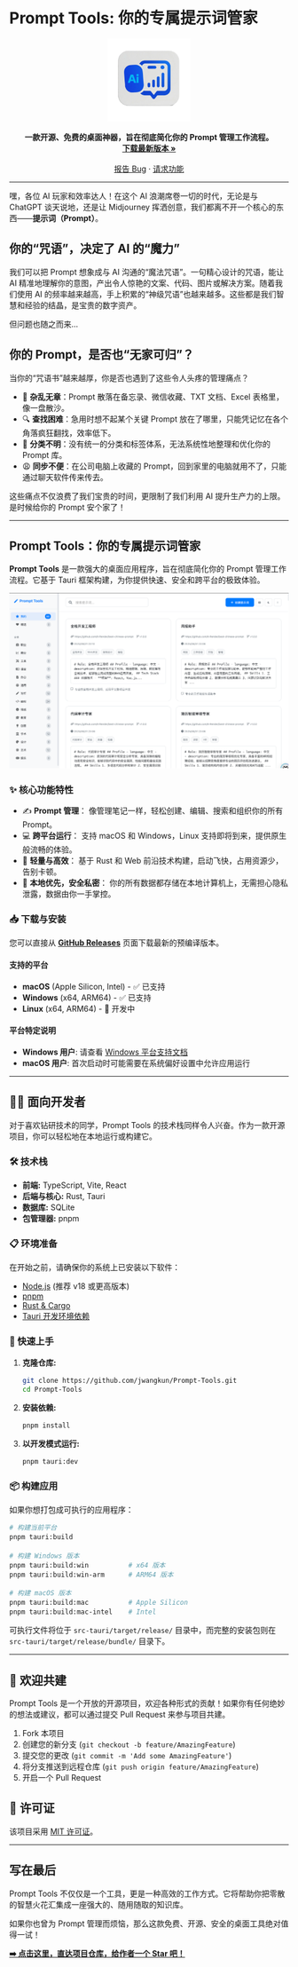 # Prompt Tools: 你的专属提示词管家

<p align="center">
  <img src="./src-tauri/icons/logo.png" alt="Prompt Tools Logo" width="150">
</p>

<p align="center">
  <strong>一款开源、免费的桌面神器，旨在彻底简化你的 Prompt 管理工作流程。</strong>
  <br />
  <a href="https://github.com/jwangkun/Prompt-Tools/releases/latest"><strong>下载最新版本 »</strong></a>
  <br />
  <br />
  <a href="https://github.com/jwangkun/Prompt-Tools/issues">报告 Bug</a>
  ·
  <a href="https://github.com/jwangkun/Prompt-Tools/issues">请求功能</a>
</p>

---

嘿，各位 AI 玩家和效率达人！在这个 AI 浪潮席卷一切的时代，无论是与 ChatGPT 谈天说地，还是让 Midjourney 挥洒创意，我们都离不开一个核心的东西——**提示词（Prompt）**。

## 你的“咒语”，决定了 AI 的“魔力”

我们可以把 Prompt 想象成与 AI 沟通的“魔法咒语”。一句精心设计的咒语，能让 AI 精准地理解你的意图，产出令人惊艳的文案、代码、图片或解决方案。随着我们使用 AI 的频率越来越高，手上积累的“神级咒语”也越来越多。这些都是我们智慧和经验的结晶，是宝贵的数字资产。

但问题也随之而来...

## 你的 Prompt，是否也“无家可归”？

当你的“咒语书”越来越厚，你是否也遇到了这些令人头疼的管理痛点？

-   🤯 **杂乱无章**：Prompt 散落在备忘录、微信收藏、TXT 文档、Excel 表格里，像一盘散沙。
-   🔍 **查找困难**：急用时想不起某个关键 Prompt 放在了哪里，只能凭记忆在各个角落疯狂翻找，效率低下。
-   📂 **分类不明**：没有统一的分类和标签体系，无法系统性地整理和优化你的 Prompt 库。
-   😩 **同步不便**：在公司电脑上收藏的 Prompt，回到家里的电脑就用不了，只能通过聊天软件传来传去。

这些痛点不仅浪费了我们宝贵的时间，更限制了我们利用 AI 提升生产力的上限。是时候给你的 Prompt 安个家了！

---

## Prompt Tools：你的专属提示词管家

**Prompt Tools** 是一款强大的桌面应用程序，旨在彻底简化你的 Prompt 管理工作流程。它基于 Tauri 框架构建，为你提供快速、安全和跨平台的极致体验。

![应用截图](./image.png)

### ✨ 核心功能特性

*   ✍️ **Prompt 管理**： 像管理笔记一样，轻松创建、编辑、搜索和组织你的所有 Prompt。
*   💻 **跨平台运行**： 支持 macOS 和 Windows，Linux 支持即将到来，提供原生般流畅的体验。
*   🚀 **轻量与高效**： 基于 Rust 和 Web 前沿技术构建，启动飞快，占用资源少，告别卡顿。
*   🔐 **本地优先，安全私密**： 你的所有数据都存储在本地计算机上，无需担心隐私泄露，数据由你一手掌控。

### 📥 下载与安装

您可以直接从 **[GitHub Releases](https://github.com/jwangkun/Prompt-Tools/releases/latest)** 页面下载最新的预编译版本。

#### 支持的平台

- **macOS** (Apple Silicon, Intel) - ✅ 已支持
- **Windows** (x64, ARM64) - ✅ 已支持  
- **Linux** (x64, ARM64) - 🔄 开发中

#### 平台特定说明

- **Windows 用户**: 请查看 [Windows 平台支持文档](./doc/Windows平台支持.md)
- **macOS 用户**: 首次启动时可能需要在系统偏好设置中允许应用运行

---

## 👨‍💻 面向开发者

对于喜欢钻研技术的同学，Prompt Tools 的技术栈同样令人兴奋。作为一款开源项目，你可以轻松地在本地运行或构建它。

### 🛠️ 技术栈

*   **前端:** TypeScript, Vite, React
*   **后端与核心:** Rust, Tauri
*   **数据库:** SQLite
*   **包管理器:** pnpm

### 📋 环境准备

在开始之前，请确保你的系统上已安装以下软件：

*   [Node.js](https://nodejs.org/) (推荐 v18 或更高版本)
*   [pnpm](https://pnpm.io/installation)
*   [Rust & Cargo](https://www.rust-lang.org/tools/install)
*   [Tauri 开发环境依赖](https://tauri.app/v2/guides/getting-started/prerequisites)

### 🚀 快速上手

1.  **克隆仓库:**
    ```bash
    git clone https://github.com/jwangkun/Prompt-Tools.git
    cd Prompt-Tools
    ```

2.  **安装依赖:**
    ```bash
    pnpm install
    ```

3.  **以开发模式运行:**
    ```bash
    pnpm tauri:dev
    ```

### 📦 构建应用

如果你想打包成可执行的应用程序：

```bash
# 构建当前平台
pnpm tauri:build

# 构建 Windows 版本
pnpm tauri:build:win          # x64 版本
pnpm tauri:build:win-arm      # ARM64 版本

# 构建 macOS 版本
pnpm tauri:build:mac          # Apple Silicon
pnpm tauri:build:mac-intel    # Intel
```

可执行文件将位于 `src-tauri/target/release/` 目录中，而完整的安装包则在 `src-tauri/target/release/bundle/` 目录下。

---

## 🤝 欢迎共建

Prompt Tools 是一个开放的开源项目，欢迎各种形式的贡献！如果你有任何绝妙的想法或建议，都可以通过提交 Pull Request 来参与项目共建。

1.  Fork 本项目
2.  创建您的新分支 (`git checkout -b feature/AmazingFeature`)
3.  提交您的更改 (`git commit -m 'Add some AmazingFeature'`)
4.  将分支推送到远程仓库 (`git push origin feature/AmazingFeature`)
5.  开启一个 Pull Request

## 📄 许可证

该项目采用 [MIT 许可证](LICENSE)。

---

## 写在最后

Prompt Tools 不仅仅是一个工具，更是一种高效的工作方式。它将帮助你把零散的智慧火花汇集成一座强大的、随用随取的知识库。

如果你也曾为 Prompt 管理而烦恼，那么这款免费、开源、安全的桌面工具绝对值得一试！

**[➡️ 点击这里，直达项目仓库，给作者一个 Star 吧！](https://github.com/jwangkun/Prompt-Tools)**
